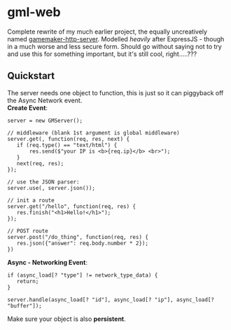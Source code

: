 # gml-web
 Complete rewrite of my much earlier project, the equally uncreatively named [gamemaker-http-server](https://github.com/thennothinghappened/gamemaker-http-server). Modelled *heavily* after ExpressJS - though in a much worse and less secure form. Should go without saying not to try and use this for something important, but it's still cool, right.....???

## Quickstart
 The server needs one object to function, this is just so it can piggyback off the Async Network event. \
 **Create Event**:
 ```gml
 server = new GMServer();

 // middleware (blank 1st argument is global middleware)
 server.get(, function(req, res, next) {
    if (req.type() == "text/html") {
        res.send($"your IP is <b>{req.ip}</b> <br>");
    }
    next(req, res);
 });
 
 // use the JSON parser:
 server.use(, server.json());

 // init a route
 server.get("/hello", function(req, res) {
    res.finish("<h1>Hello!</h1>");
 });

 // POST route
 server.post("/do_thing", function(req, res) {
    res.json({"answer": req.body.number * 2});
 })
 ```
 **Async - Networking Event**:
 ```gml
 if (async_load[? "type"] != network_type_data) {
 	return;
 }

 server.handle(async_load[? "id"], async_load[? "ip"], async_load[? "buffer"]);
 ```
 Make sure your object is also **persistent**.